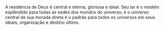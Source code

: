 ﻿A residência de Deus é central e eterna, gloriosa e ideal. Seu lar é o modelo esplêndido para todas as sedes dos mundos do universo; e o universo central de sua morada direta é o padrão para todos os universos em seus ideais, organização e destino último.